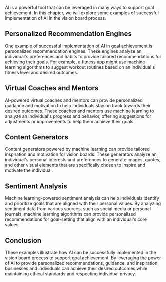 
AI is a powerful tool that can be leveraged in many ways to support goal achievement. In this chapter, we will explore some examples of successful implementation of AI in the vision board process.

Personalized Recommendation Engines
-----------------------------------

One example of successful implementation of AI in goal achievement is personalized recommendation engines. These engines analyze an individual's preferences and habits to provide tailored recommendations for achieving their goals. For example, a fitness app might use machine learning algorithms to suggest workout routines based on an individual's fitness level and desired outcomes.

Virtual Coaches and Mentors
---------------------------

AI-powered virtual coaches and mentors can provide personalized guidance and motivation to help individuals stay on track towards their desired outcomes. These coaches and mentors use machine learning to analyze an individual's progress and behavior, offering suggestions for adjustments or improvements to help them achieve their goals.

Content Generators
------------------

Content generators powered by machine learning can provide tailored inspiration and motivation for vision boards. These generators analyze an individual's personal interests and preferences to generate images, quotes, and other visual elements that are specifically chosen to inspire and motivate the individual.

Sentiment Analysis
------------------

Machine learning-powered sentiment analysis can help individuals identify and prioritize goals that are aligned with their personal values. By analyzing sentiment data from various sources, such as social media or personal journals, machine learning algorithms can provide personalized recommendations for goal-setting that align with an individual's core values.

Conclusion
----------

These examples illustrate how AI can be successfully implemented in the vision board process to support goal achievement. By leveraging the power of AI to provide personalized recommendations, guidance, and inspiration, businesses and individuals can achieve their desired outcomes while maintaining ethical standards and respecting individual privacy.
